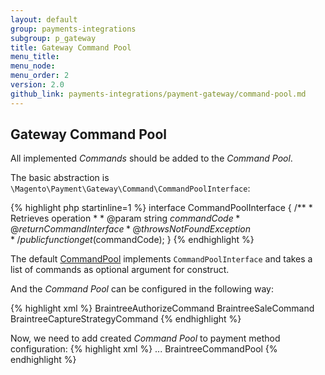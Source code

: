 ```yaml
---
layout: default
group: payments-integrations
subgroup: p_gateway
title: Gateway Command Pool
menu_title: 
menu_node: 
menu_order: 2
version: 2.0
github_link: payments-integrations/payment-gateway/command-pool.md
---
```


## Gateway Command Pool

All implemented _Commands_ should be added to the _Command Pool_.

The basic abstraction is `\Magento\Payment\Gateway\Command\CommandPoolInterface`:

{% highlight php startinline=1 %}
interface CommandPoolInterface
{
    /**
     * Retrieves operation
     *
     * @param string $commandCode
     * @return CommandInterface
     * @throws NotFoundException
     */
    public function get($commandCode);
}
{% endhighlight %}


The default [CommandPool]({{site.mage2000url}}app/code/Magento/Payment/Gateway/Command/CommandPool.php)
implements `CommandPoolInterface` and takes a list of commands as optional argument for construct.

And the _Command Pool_ can be configured in the following way:

{% highlight xml %}
<virtualType name="BraintreeCommandPool" type="Magento\Payment\Gateway\Command\CommandPool">
    <arguments>
        <argument name="commands" xsi:type="array">
            <item name="authorize" xsi:type="string">BraintreeAuthorizeCommand</item>
            <item name="sale" xsi:type="string">BraintreeSaleCommand</item>
            <item name="capture" xsi:type="string">BraintreeCaptureStrategyCommand</item>
        </argument>
    </arguments>
</virtualType>
{% endhighlight %}

Now, we need to add created _Command Pool_ to payment method configuration:
{% highlight xml %}
<virtualType name="BraintreeFacade" type="Magento\Payment\Model\Method\Adapter">
        <arguments>
            ...
            <argument name="commandPool" xsi:type="object">BraintreeCommandPool</argument>
        </arguments>
    </virtualType>
{% endhighlight %}